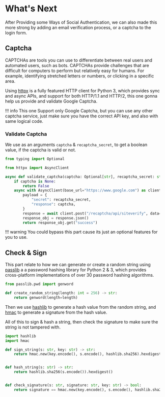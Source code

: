 # What's Next

After Providing some Ways of Social Authentication, we can also made this more strong by adding an email verification process, or a captcha to the login form.

## Captcha

CAPTCHAs are tools you can use to differentiate between real users and automated users, such as bots. CAPTCHAs provide challenges that are difficult for computers to perform but relatively easy for humans. For example, identifying stretched letters or numbers, or clicking in a specific area.

Using [httpx](https://www.python-httpx.org/) is a fully featured HTTP client for Python 3, which provides sync and async APIs, and support for both HTTP/1.1 and HTTP/2, this one gonna help us provide and validate Google Captcha.

!!! info
    This one Support only Google Captcha, but you can use any other captcha service, just make sure you have the correct API key, and also with same logical code.

### Validate Captcha

We use as an arguments `captcha` & `recaptcha_secret`, to get a boolean value, if the captcha is valid or not.

```py
from typing import Optional

from httpx import AsyncClient

async def validate_captcha(captcha: Optional[str], recaptcha_secret: str):
    if captcha is None:
        return False
    async with AsyncClient(base_url="https://www.google.com") as client:
        payload = {
            "secret": recaptcha_secret,
            "response": captcha,
        }
        response = await client.post("/recaptcha/api/siteverify", data=payload)
        response_obj = response.json()
        return response_obj.get("success")
```

!!! warning
    You could bypass this part cause its just an optional features for you to use.

## Check & Sign

This part relate to how we can generate or create a random string using [passlib](https://passlib.readthedocs.io/en/stable/index.html) a
a password hashing library for Python 2 & 3, which provides cross-platform implementations of over 30 password hashing algorithms.

```py
from passlib.pwd import genword

def create_random_string(length: int = 256) -> str:
    return genword(length=length)
```

Then we use [hashlib](https://docs.python.org/3/library/hashlib.html) to generate a hash value from the random string, and [hmac](https://docs.python.org/3/library/hmac.html) to generate a signature from the hash value.

All of this to sign & hash a string, then check the signature to make sure the string is not tampered with.

```py
import hashlib
import hmac

def sign_string(s: str, key: str) -> str:
    return hmac.new(key.encode(), s.encode(), hashlib.sha256).hexdigest()


def hash_string(s: str) -> str:
    return hashlib.sha256(s.encode()).hexdigest()


def check_signature(s: str, signature: str, key: str) -> bool:
    return signature == hmac.new(key.encode(), s.encode(), hashlib.sha256).hexdigest()
```
